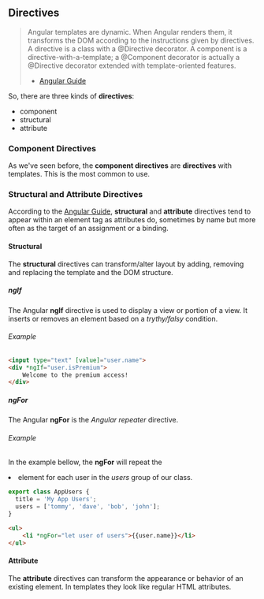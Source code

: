 ## Directives

>Angular templates are dynamic. When Angular renders them, it transforms the DOM according to the instructions given by directives.
A directive is a class with a @Directive decorator. A component is a directive-with-a-template; a @Component decorator is actually a @Directive decorator extended with template-oriented features.
> - [Angular Guide](https://angular.io/guide/architecture#directives)

So, there are three kinds of **directives**: 
- component
- structural
- attribute

### Component Directives

As we've seen before, the **component directives** are **directives** with templates. This is the most common to use.

### Structural and Attribute Directives

According to the [Angular Guide](https://angular.io/guide/architecture#directives), **structural** and **attribute** directives tend to appear within an element tag as attributes do, sometimes by name but more often as the target of an assignment or a binding.

#### Structural

The **structural** directives can transform/alter layout by adding, removing and replacing the template and the DOM structure.

##### ngIf

The Angular **ngIf** directive is used to display a view or portion of a view. It inserts or removes an element based on a *trythy/falsy* condition.

###### Example

```html
<input type="text" [value]="user.name">
<div *ngIf="user.isPremium">
	Welcome to the premium access!
</div>
```

##### ngFor

The Angular **ngFor** is the *Angular repeater* directive.

###### Example

In the example bellow, the **ngFor** will repeat the *<li>* element for each user in the *users* group of our class.

```typescript
export class AppUsers {
  title = 'My App Users';
  users = ['tommy', 'dave', 'bob', 'john'];
}
```

```html
<ul>
	<li *ngFor="let user of users">{{user.name}}</li>
</ul>
```


#### Attribute

The **attribute** directives can transform the appearance or behavior of an existing element. In templates they look like regular HTML attributes.
